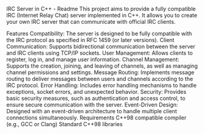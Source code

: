 IRC Server in C++ - Readme
This project aims to provide a fully compatible IRC (Internet Relay Chat) server implemented in C++. It allows you to create your own IRC server that can communicate with official IRC clients.

Features
Compatibility: The server is designed to be fully compatible with the IRC protocol as specified in RFC 1459 (or later versions).
Client Communication: Supports bidirectional communication between the server and IRC clients using TCP/IP sockets.
User Management: Allows clients to register, log in, and manage user information.
Channel Management: Supports the creation, joining, and leaving of channels, as well as managing channel permissions and settings.
Message Routing: Implements message routing to deliver messages between users and channels according to the IRC protocol.
Error Handling: Includes error handling mechanisms to handle exceptions, socket errors, and unexpected behavior.
Security: Provides basic security measures, such as authentication and access control, to ensure secure communication with the server.
Event-Driven Design: Designed with an event-driven architecture to handle multiple client connections simultaneously.
Requirements
C++98 compatible compiler (e.g., GCC or Clang)
Standard C++98 libraries
